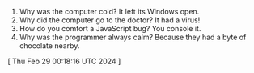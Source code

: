  
1. Why was the computer cold? It left its Windows open.
2. Why did the computer go to the doctor? It had a virus!
3. How do you comfort a JavaScript bug? You console it.
4. Why was the programmer always calm? Because they had a byte of chocolate nearby.
 
[ 
Thu Feb 29 00:18:16 UTC 2024
 ]
